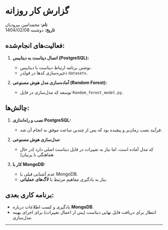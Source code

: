 # گزارش کار روزانه  
**نام:** محمدامین بیرودیان  
**تاریخ:** دوشنبه 1404/02/08  

## **فعالیت‌های انجام‌شده:**  
1. **اتصال دیتاست به دیتابیس (PostgreSQL):**  
   - نوشتن برنامه ارتباط دیتاست با دیتابیس.  
   - ذخیره‌سازی کدها در فولدر `datasets`.  

2. **آماده‌سازی مدل هوش مصنوعی (Random Forest):**  
   - توسعه کد مدل‌سازی در فایل `Random_forest_model.py`.  

## **چالش‌ها:**  
1. **نصب و راه‌اندازی PostgreSQL:**  
   - فرآیند نصب زمان‌بر و پیچیده بود که پس از چندین ساعت موفق به انجام آن شد.  

2. **مدل‌سازی هوش مصنوعی:**  
   - کد مدل آماده است، اما نیاز به تغییرات در فایل دیتاست اصلی دارد (در حال هماهنگی با پرنیان).  

3. **کار با MongoDB:**  
   - عدم آشنایی قبلی با MongoDB.  
   - نیاز به یادگیری مفاهیم مرتبط با **لاگ‌های عملیاتی**.  

## **برنامه کاری بعدی:**  
- یادگیری و کسب اطلاعات درباره **MongoDB**.  
- انتظار برای دریافت فایل نهایی دیتاست (پس از اعمال تغییرات) برای اجرای بهینه مدل‌سازی.  

---  